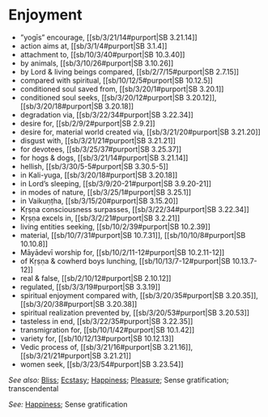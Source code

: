 # Enjoyment

* ”yogīs” encourage, [[sb/3/21/14#purport|SB 3.21.14]]
* action aims at, [[sb/3/1/4#purport|SB 3.1.4]]
* attachment to, [[sb/10/3/40#purport|SB 10.3.40]]
* by animals, [[sb/3/10/26#purport|SB 3.10.26]]
* by Lord & living beings compared, [[sb/2/7/15#purport|SB 2.7.15]]
* compared with spiritual, [[sb/10/12/5#purport|SB 10.12.5]]
* conditioned soul saved from, [[sb/3/20/1#purport|SB 3.20.1]]
* conditioned soul seeks, [[sb/3/20/12#purport|SB 3.20.12]], [[sb/3/20/18#purport|SB 3.20.18]]
* degradation via, [[sb/3/22/34#purport|SB 3.22.34]]
* desire for, [[sb/2/9/2#purport|SB 2.9.2]]
* desire for, material world created via, [[sb/3/21/20#purport|SB 3.21.20]]
* disgust with, [[sb/3/21/21#purport|SB 3.21.21]]
* for devotees, [[sb/3/25/37#purport|SB 3.25.37]]
* for hogs & dogs, [[sb/3/21/14#purport|SB 3.21.14]]
* hellish, [[sb/3/30/5-5#purport|SB 3.30.5-5]]
* in Kali-yuga, [[sb/3/20/18#purport|SB 3.20.18]]
* in Lord’s sleeping, [[sb/3/9/20-21#purport|SB 3.9.20-21]]
* in modes of nature, [[sb/3/25/1#purport|SB 3.25.1]]
* in Vaikuṇṭha, [[sb/3/15/20#purport|SB 3.15.20]]
* Kṛṣṇa consciousness surpasses, [[sb/3/22/34#purport|SB 3.22.34]]
* Kṛṣṇa excels in, [[sb/3/2/21#purport|SB 3.2.21]]
* living entities seeking, [[sb/10/2/39#purport|SB 10.2.39]]
* material, [[sb/10/7/31#purport|SB 10.7.31]], [[sb/10/10/8#purport|SB 10.10.8]]
* Māyādevī worship for, [[sb/10/2/11-12#purport|SB 10.2.11-12]]
* of Kṛṣṇa & cowherd boys lunching, [[sb/10/13/7-12#purport|SB 10.13.7-12]]
* real & false, [[sb/2/10/12#purport|SB 2.10.12]]
* regulated, [[sb/3/3/19#purport|SB 3.3.19]]
* spiritual enjoyment compared with, [[sb/3/20/35#purport|SB 3.20.35]], [[sb/3/20/38#purport|SB 3.20.38]]
* spiritual realization prevented by, [[sb/3/20/53#purport|SB 3.20.53]]
* tasteless in end, [[sb/3/22/35#purport|SB 3.22.35]]
* transmigration for, [[sb/10/1/42#purport|SB 10.1.42]]
* variety for, [[sb/10/12/13#purport|SB 10.12.13]]
* Vedic process of, [[sb/3/21/16#purport|SB 3.21.16]], [[sb/3/21/21#purport|SB 3.21.21]]
* women seek, [[sb/3/23/54#purport|SB 3.23.54]]

*See also:* [Bliss](entries/bliss.md); [Ecstasy](entries/ecstasy.md); [Happiness](entries/happiness.md); [Pleasure](entries/pleasure.md); Sense gratification; transcendental

*See:* [Happiness](entries/happiness.md); Sense gratification
